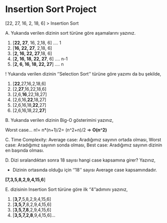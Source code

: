 # Insertion Sort Project

[22, 27, 16, 2, 18, 6] > Insertion Sort

A. Yukarıda verilen dizinin sort türüne göre aşamalarını yazınız.

1.  [**22, 27**, 16, 2,18, 6] .... 1
2.  [**16, 22, 27**, 2,18, 6]
3.  [**2, 16, 22, 27**,18, 6]
4.  [**2, 16, 18, 22, 27**, 6] .... n-1
5.  [**2, 6, 16, 18, 22, 27**] .... n

! Yukarıda verilen dizinin ‘’Selection Sort’’ türüne göre yazımı da bu şekilde,

1. [**22**,27,16,2,18,6]
2. [2,**27**,16,22,18,6]
3. [2,6,**16**,22,18,27]
4. [2,6,16,**22**,18,27]
5. [2,6,16,18,**22**,27]
6. [2,6,16,18,22,**27**]

B. Yukarıda verilen dizinin Big-O gösterimini yazınız,

Worst case…  n!= n*(n+1)/2= (n^2+n)/2 => **O(n^2)** 

C. Time Complexity: Average case: Aradığımız sayının ortada olması, Worst case: Aradığımız sayının sonda olması, Best case: Aradığımız sayının dizinin en başında olması.

D. Dizi sıralandıktan sonra 18 sayısı hangi case kapsamına girer? Yazınız,

- Dizinin ortasında olduğu için ‘’18’’ sayısı Average case kapsamındadır.

**[7,3,5,8,2,9,4,15,6**] 

E. dizisinin Insertion Sort türüne göre ilk ‘’4’’adımını yazınız,

1. [**3,7**,5,8,2,9,4,15,6]
2. [**3,5,7**,8,2,9,4,15,6]
3. [**3,5,7,8**,2,9,4,15,6]
4. [**3,5,7,2,8**,9,4,15,6]…


